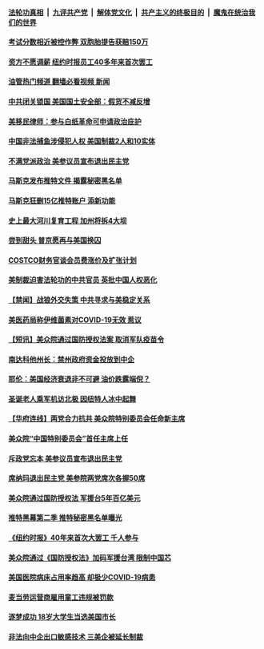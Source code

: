 ####  [法轮功真相](../../../../basic/blob/master/README.md?t=12101731) &nbsp;|&nbsp; [九评共产党](../../../../9ping.md/blob/master/README.md?t=12101731) &nbsp;|&nbsp; [解体党文化](../../../../jtdwh.md/blob/master/README.md?t=12101731)  &nbsp;|&nbsp; [共产主义的终极目的](../../../../gczydzjmd.md/blob/master/README.md?t=12101731) &nbsp;|&nbsp; [魔鬼在统治我们的世界](../../../../mgztzwmdsj.md/blob/master/README.md?t=12101731) 

#### [考试分数相近被控作弊 双胞胎提告获赔150万](../pages/prog203/a103595013.md?t=12101731) 

#### [资方不愿调薪 纽约时报员工40多年来首次罢工](../pages/prog203/a103595012.md?t=12101731) 

#### [油管热门频道 翻墙必看视频 新闻](http://129.146.143.75:81/youtube.html?12101731)

#### [中共闭关锁国 美国国土安全部：假货不减反增](../pages/prog203/a103594916.md?t=12101731) 

#### [美移民律师：参与白纸革命可申请政治庇护](../pages/prog203/a103594922.md?t=12101731) 

#### [中国非法捕鱼涉侵犯人权 美国制裁2人和10实体](../pages/prog203/a103594880.md?t=12101731) 

#### [不满党派政治 美参议员宣布退出民主党](../pages/prog203/a103594793.md?t=12101731) 

#### [马斯克发布推特文件 揭露秘密黑名单](../pages/prog203/a103594768.md?t=12101731) 

#### [马斯克狂删15亿推特账户 添新功能](../pages/prog203/a103594791.md?t=12101731) 

#### [史上最大河川复育工程 加州将拆4大坝](../pages/prog203/a103594800.md?t=12101731) 

#### [尝到甜头 普京愿再与美国换囚](../pages/prog203/a103594703.md?t=12101731) 

#### [COSTCO财务官谈会员费涨价及扩张计划](../pages/prog203/a103594644.md?t=12101731) 

#### [美制裁迫害法轮功的中共官员 英批中国人权恶化](../pages/prog203/a103594590.md?t=12101731) 

#### [【禁闻】战狼外交失策 中共寻求与美稳定关系](../pages/prog203/a103594436.md?t=12101731) 

#### [美医药局称伊维菌素对COVID-19无效 惹议](../pages/prog203/a103594602.md?t=12101731) 

#### [【短讯】美众院通过国防授权法案 取消军队疫苗令](../pages/prog203/a103594534.md?t=12101731) 

#### [南达科他州长：禁州政府资金投放到中企](../pages/prog203/a103594476.md?t=12101731) 

#### [耶伦：美国经济衰退非不可避 油价跌露端倪？](../pages/prog203/a103594541.md?t=12101731) 

#### [圣诞老人乘军机访北极 因纽特人冰中起舞](../pages/prog203/a103594509.md?t=12101731) 

#### [【华府连线】两党合力抗共 美众院特别委员会任命新主席](../pages/prog203/a103594532.md?t=12101731) 

#### [美众院“中国特别委员会”首任主席上任](../pages/prog203/a103594380.md?t=12101731) 

#### [斥政党忘本 美参议员宣布退出民主党](../pages/prog203/a103594334.md?t=12101731) 

#### [席纳玛退出民主党 美参院两党席次各握50席](../pages/prog203/a103594347.md?t=12101731) 

#### [美众院通过国防授权法 军援台5年百亿美元](../pages/prog203/a103594192.md?t=12101731) 

#### [推特黑幕第二季 推特秘密黑名单曝光](../pages/prog203/a103594006.md?t=12101731) 

#### [《纽约时报》40年来首次大罢工 千人参与](../pages/prog203/a103593893.md?t=12101731) 

#### [美众院通过《国防授权法》加码军援台湾 限制中国芯](../pages/prog203/a103593838.md?t=12101731) 

#### [美国医院病床占用率趋高 却极少COVID-19病患](../pages/prog203/a103593829.md?t=12101731) 

#### [麦当劳运营商雇用童工违规被罚款](../pages/prog203/a103593810.md?t=12101731) 

#### [逐梦成功 18岁大学生当选美国市长](../pages/prog203/a103593796.md?t=12101731) 

#### [非法向中企出口敏感技术 三美企被延长制裁](../pages/prog203/a103593706.md?t=12101731) 

<img src='http://gfw-breaker.win/goodnews/indexes/prog203.md' width='0px' height='0px'/>
